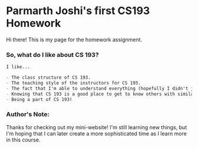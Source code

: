 # Parmarth Joshi's first CS193 Homework

Hi there! This is my page for the homework assignment.

### So, what do I like about CS 193?

```markdown
I like...

- The class structure of CS 193.
- The teaching style of the instructors for CS 193.
- The fact that I'm able to understand everything (hopefully I didn't just jinx myself there).
- Knowing that CS 193 is a good place to get to know others with similar interests as me.
- Being a part of CS 193!
```

### Author's Note:
Thanks for checking out my mini-website! I'm still learning new things, but I'm hoping that I can later create a more sophisticated time as I learn more in this course.
